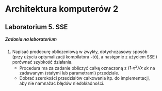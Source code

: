 # Architektura komputerów 2

## Laboratorium 5. SSE

##### Zadania na laboratorium
1. Napisać prodecurę obliczeniową w zwykły, dotychczasowy sposób (przy użyciu optymalizacji kompilatora `-O3`), a następnie z użyciem SSE i porównać szybkość działania.
	* Procedura ma za zadanie obliczyć całkę oznaczoną z _(1-x<sup>2</sup>)/x_ _dx_ na zadawanym (stałymi lub parametrami) przedziale.
	* Dobrać szerokości przedziałów całkowania itp. do implementacji, aby nie namnażać błędów niedokładności.

